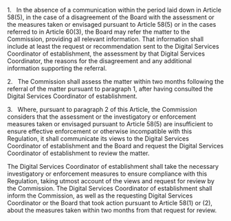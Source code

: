 1.   In the absence of a communication within the period laid down in Article 58(5), in the case of a disagreement of the Board with the assessment or the measures taken or envisaged pursuant to Article 58(5) or in the cases referred to in Article 60(3), the Board may refer the matter to the Commission, providing all relevant information. That information shall include at least the request or recommendation sent to the Digital Services Coordinator of establishment, the assessment by that Digital Services Coordinator, the reasons for the disagreement and any additional information supporting the referral.

2.   The Commission shall assess the matter within two months following the referral of the matter pursuant to paragraph 1, after having consulted the Digital Services Coordinator of establishment.

3.   Where, pursuant to paragraph 2 of this Article, the Commission considers that the assessment or the investigatory or enforcement measures taken or envisaged pursuant to Article 58(5) are insufficient to ensure effective enforcement or otherwise incompatible with this Regulation, it shall communicate its views to the Digital Services Coordinator of establishment and the Board and request the Digital Services Coordinator of establishment to review the matter.

The Digital Services Coordinator of establishment shall take the necessary investigatory or enforcement measures to ensure compliance with this Regulation, taking utmost account of the views and request for review by the Commission. The Digital Services Coordinator of establishment shall inform the Commission, as well as the requesting Digital Services Coordinator or the Board that took action pursuant to Article 58(1) or (2), about the measures taken within two months from that request for review.